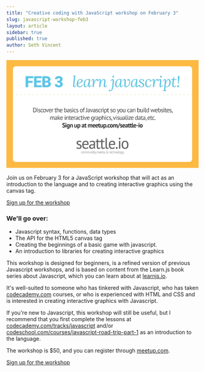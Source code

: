 ```yaml
---
title: "Creative coding with JavaScript workshop on February 3"
slug: javascript-workshop-feb3
layout: article
sidebar: true
published: true
author: Seth Vincent
---
```


[![js workshop](/img/events/js-workshop-feb3-signup.jpg)](http://www.meetup.com/seattle-io/events/155670922/)

Join us on February 3 for a JavaScript workshop that will act as an introduction to the language and to creating interactive graphics using the canvas tag.

<p><a href="http://www.meetup.com/seattle-io/events/155670922/" class="btn button" target="_blank">Sign up for the workshop</a></p>

### We'll go over: 
- Javascript syntax, functions, data types
- The API for the HTML5 canvas tag
- Creating the beginnings of a basic game with javascript.
- An introduction to libraries for creating interactive graphics 

This workshop is designed for beginners, is a refined version of previous Javascript workshops, and is based on content from the Learn.js book series about Javascript, which you can learn about at [learnjs.io](http://learnjs.io). 

It's well-suited to someone who has tinkered with Javascript, who has taken [codecademy.com](http://codecademy.com) courses, or who is experienced with HTML and CSS and is interested in creating interactive graphics with Javascript.

If you're new to Javascript, this workshop will still be useful, but I recommend that you first complete the lessons at [codecademy.com/tracks/javascript](http://codecademy.com/tracks/javascript) and/or [codeschool.com/courses/javascript-road-trip-part-1](http://codeschool.com/courses/javascript-road-trip-part-1) as an introduction to the language.

The workshop is $50, and you can register through [meetup.com](http://www.meetup.com/seattle-io/events/155670922/).

<p><a href="http://www.meetup.com/seattle-io/events/155670922/" class="btn button" target="_blank">Sign up for the workshop</a></p>


